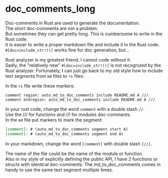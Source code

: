 # doc_comments_long

Doc-comments in Rust are used to generate the documentation.  
The short doc-comments are not a problem.  
But sometimes they can get pretty long. This is cumbersome to write in the Rust code.  
It is easier to write a proper markdown file and include it in the Rust code.  
`#[doc=include_str!()]` works fine for doc generation, but...  

Rust analyzer is my greatest friend. I cannot code without it.  
Sadly, the "relatively new" `#[doc=include_str!()]` is not recognized by the Rust analyzer.
Fortunately, I can just go back to my old style how to include text segments from `md` files to `rs` files:  

In the `rs` file write these markers:  

```code
comment region: auto_md_to_doc_comments include README.md A ///
comment endregion: auto_md_to_doc_comments include README.md A ///
```

In your rust code, change the word `comment` with a double slash `//`.  
Use the /// for functions and //! for modules doc-comments.  
In the `md` file put markers to mark the segment:  

```markdown
[comment]: # (auto_md_to_doc_comments segment start A)
[comment]: # (auto_md_to_doc_comments segment end A)
```

In your markdown, change the word `[comment]` with double slash `[//]`.

The name of the file could be the name of the module or function.  
Also in my style of explicitly defining the public API, I have 2 functions or structs with identical doc-comments. The md_to_doc_comments comes in handy to use the same text segment multiple times.
